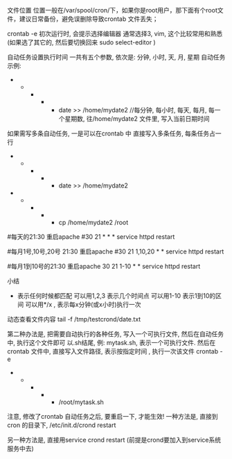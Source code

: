 文件位置
位置一般在/var/spool/cron/下，如果你是root用户，那下面有个root文件，建议日常备份，避免误删除导致crontab 文件丢失；

crontab -e
初次运行时, 会提示选择编辑器
通常选择3, vim, 这个比较常用和熟悉
(如果选了其它的, 然后要切换回来
sudo select-editor
)

自动任务设置执行时间
一共有五个参数, 依次是: 分钟, 小时, 天, 月, 星期
自动任务示例:
* * * * * date >> /home/mydate2
//每分钟, 每小时, 每天, 每月, 每一个星期数, 往/home/mydate2 文件里, 写入当前日期时间

如果需写多条自动任务, 一是可以在crontab 中 直接写入多条任务, 每条任务占一行
* * * * * date >> /home/mydate2
* * * * * cp /home/mydate2 /root

#每天的21:30 重启apache
#30 21 * * * service httpd restart

#每月1号,10号,20号 21:30 重启apache
#30 21 1,10,20 * * service httpd restart

#每月1到10号的21:30 重启apache
30 21 1-10 * * service httpd restart

小结
 * 表示任何时候都匹配
可以用1,2,3 表示几个时间点
可以用1-10 表示1到10的区间
可以用*/x , 表示每x分钟(或x小时)执行一次

动态查看文件内容
tail -f /tmp/testcrond/date.txt


第二种办法是, 把需要自动执行的各种任务, 写入一个可执行文件, 然后在自动任务中, 执行这个文件即可
以.sh结尾, 例: mytask.sh, 表示一个可执行文件.
然后在crontab 文件中, 直接写入文件路径, 表示按指定时间 , 执行一次该文件
crontab -e
* * * * *  /root/mytask.sh

注意, 修改了crontab 自动任务之后, 要重启一下, 才能生效!
一种方法是, 直接到cron 的目录下, 
/etc/init.d/crond restart

另一种方法是, 直接用service crond restart
(前提是crond要加入到service系统服务中去)

